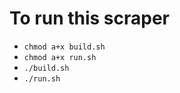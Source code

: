 To run this scraper
====================

- `chmod a+x build.sh`
- `chmod a+x run.sh`
- `./build.sh`
- `./run.sh`

